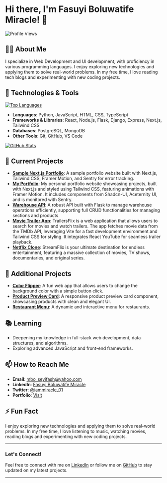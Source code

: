 # Hi there, I'm Fasuyi Boluwatife Miracle! 👋

![Profile Views](https://komarev.com/ghpvc/?username=iammiracle01&color=blue)


## 👨‍💻 About Me

I specialize in Web Development and UI development, with proficiency in various programming languages. I enjoy exploring new technologies and applying them to solve real-world problems. In my free time, I love reading tech blogs and experimenting with new coding projects.


## 🔧 Technologies & Tools

[![Top Languages](https://github-readme-stats.vercel.app/api/top-langs/?username=iammiracle01&layout=compact)](https://github.com/iammiracle01/github-readme-stats)

- **Languages**: Python, JavaScript, HTML, CSS, TypeScript
- **Frameworks & Libraries**: React, Node.js, Flask, Django, Express, Next.js, Tailwind CSS
- **Databases**: PostgreSQL, MongoDB
- **Other Tools**: Git, GitHub, VS Code
  
[![GitHub Stats](https://github-readme-stats.vercel.app/api?username=iammiracle01&show_icons=true&theme=radical)](https://github.com/iammiracle01/github-readme-stats)

## 🌱 Current Projects

- **[Sample Next.js Portfolio](https://iammiracle.vercel.app)**: A sample portfolio website built with Next.js, Tailwind CSS, Framer Motion, and Sentry for error tracking.
- **[My Portfolio](https://sample-nextjs-portfolio.vercel.app/)**: My personal portfolio website showcasing projects, built with Next.js and styled using Tailwind CSS, featuring animations with Framer Motion. It includes components from Shadcn-UI, Aceternity UI, and is monitored with Sentry.
- **[Warehouse API](https://github.com/iammiracle01/Warehouse)**: A robust API built with Flask to manage warehouse operations efficiently, supporting full CRUD functionalities for managing sections and products.
- **[Movie Trailer App](https://trailersflix.netlify.app/)**: TrailersFlix is a web application that allows users to search for movies and watch trailers. The app fetches movie data from the TMDb API, leveraging Vite for a fast development environment and Tailwind CSS for styling. It integrates React YouTube for seamless trailer playback.
- **[Netflix Clone](https://github.com/iammiracle01/netflix-clone)**: StreamFlix is your ultimate destination for endless entertainment, featuring a massive collection of movies, TV shows, documentaries, and original series.

## 🚀 Additional Projects

- **[Color Flipper](https://iammiracle01.github.io/Color-flipper/)**: A fun web app that allows users to change the background color with a simple button click.
- **[Product Preview Card](https://iammiracle01.github.io/Product-preview-card/)**: A responsive product preview card component, showcasing products with clean and elegant UI.
- **[Restaurant Menu](https://github.com/iammiracle01/Menu)**: A dynamic and interactive menu for restaurants.

## 📚 Learning

- Deepening my knowledge in full-stack web development, data structures, and algorithms.
- Exploring advanced JavaScript and front-end frameworks.

## 📫 How to Reach Me

- **Email**: [mbo_seyifash@yahoo.com](mailto:mbo_seyifash@yahoo.com)
- **LinkedIn**: [Fasuyi Boluwatife Miracle](https://www.linkedin.com/in/fasuyi-miracle/)
- **Twitter**: [@iammiracle_01](https://x.com/iammiracle_01)
- **Portfolio**: [Visit](https://iammiracle.vercel.app/)

## ⚡ Fun Fact

I enjoy exploring new technologies and applying them to solve real-world problems. In my free time, I love listening to music, watching movies, reading blogs and experimenting with new coding projects.

---

### Let's Connect!

Feel free to connect with me on [LinkedIn](https://www.linkedin.com/in/fasuyi-miracle/) or follow me on [GitHub](https://github.com/iammiracle01) to stay updated on my latest projects.

---

